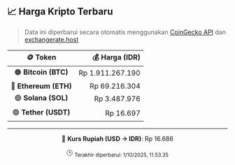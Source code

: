 

<!-- HARGA_KRIPTO -->
## 📈 Harga Kripto Terbaru

> Data ini diperbarui secara otomatis menggunakan [CoinGecko API](https://www.coingecko.com/) dan [exchangerate.host](https://exchangerate.host/)

<div align="center">

| 🪙 Token | 💰 Harga (IDR) |
|:------:|---------------:|
| 🟠 **Bitcoin (BTC)**   | Rp 1.911.267.190 |
| 🔵 **Ethereum (ETH)**  | Rp 69.216.304 |
| 🟣 **Solana (SOL)**    | Rp 3.487.976 |
| 🟢 **Tether (USDT)**   | Rp 16.697 |

---

💱 **Kurs Rupiah (USD → IDR)**: Rp 16.686

🕒 <sub>Terakhir diperbarui: 1/10/2025, 11.53.35</sub>

</div>
<!-- /HARGA_KRIPTO -->